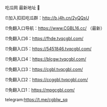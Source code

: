 吃瓜网 最新地址 👋 

⏰加入扣扣吃瓜群：http://b.j4h.cn/2yQQsU

⏰免翻入口导航：https://www.CGBL16.cc/  （最新）

⏰免翻入口6：https://fhde.tvqcgbl.com/

⏰免翻入口5：https://5451846.tvqcgbl.com/

⏰免翻入口4：https://blcgw.tvqcgbl.com/

⏰免翻入口3：https://cgbl.tvqcgbl.com/

⏰免翻入口2：https://ccggbl.tvqcgbl.com/

⏰免翻入口1：https://mpgcgbl.com/

telegram:https://t.me/cgblw_sq


